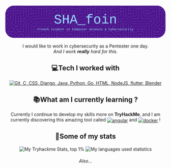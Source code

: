 ![Header](./github-header-image.png)
<p align="center">I would like to work in cybersecurity as a Pentester one day.<br><i>And I work <b>really</b> hard for this.</i></p>


<h2 align="center">💻Tech I worked with</h2>

<p align="center">
  <a href="https://skillicons.dev">
    <img src="https://skillicons.dev/icons?i=git,c,css,django,java,python,go,flutter,blender,html,nodejs" alt="Git, C, CSS, Django, Java, Python, Go, HTML, NodeJS, flutter, Blender"/>
  </a>
</p>


<h2 align="center">📚What am I currently learning ?</h2>

<p align="center"> Currently I continue to develop my skills more on <b>TryHackMe</b>, and I am currently discovering this amazing tool called <a href='https://github.com/shivamkapasia0' target="_blank"><img align="center" alt='angular' src='https://img.shields.io/badge/Angular-100000?style=flat&logo=angular&logoColor=white&labelColor=DE002D&color=DE002D'/></a> and <a href='https://github.com/shivamkapasia0' target="_blank"><img align="center" alt='docker' src='https://img.shields.io/badge/Docker-100000?style=flat&logo=docker&logoColor=white&labelColor=1D63ED&color=1D63ED'/></a> !
</p>
<!-- Icon generator : https://kapasia-dev-ed.my.site.com/Badges4Me/s/ -->

<h2 align="center">🔢Some of my stats</h2>


<p align="center">
  <img align="center" src="https://tryhackme-badges.s3.amazonaws.com/U2pyy.png" alt="My Tryhackme Stats, top 1%"> 
  <img height=200 align="center" src="https://github-readme-stats.vercel.app/api/top-langs/?username=dystopyy&langs_count=8&layout=compact&theme=react" alt="My languages used statistics"/>
</p>

  
</a>

<h6 align="center">Also... <!-- ... FYI I kinda like to learn & practice OSINT too 👀 --></h6>
